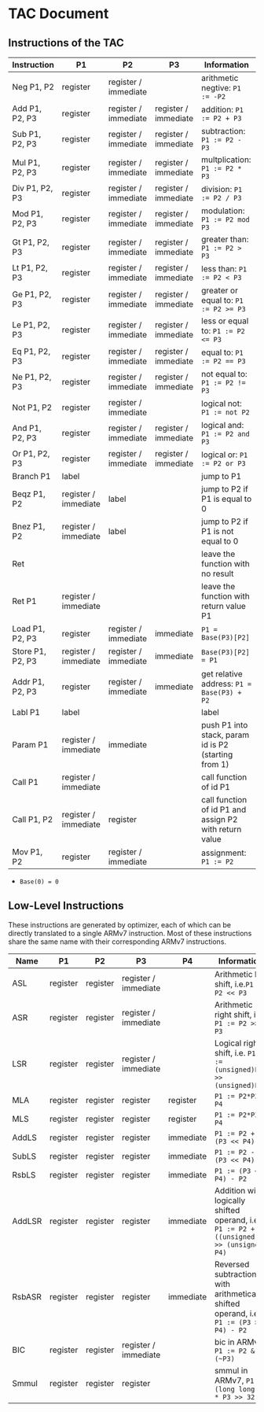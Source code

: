 # TAC Document

## Instructions of the TAC
| Instruction | P1 | P2 | P3 | Information |
| --- | --- | --- | --- | --- |
| Neg P1, P2 | register | register / immediate | | arithmetic negtive: `P1 := -P2` |
| Add P1, P2, P3 | register | register / immediate | register / immediate | addition: `P1 := P2 + P3` |
| Sub P1, P2, P3 | register | register / immediate | register / immediate | subtraction: `P1 := P2 - P3` |
| Mul P1, P2, P3 | register | register / immediate | register / immediate | multplication: `P1 := P2 * P3` |
| Div P1, P2, P3 | register | register / immediate | register / immediate | division: `P1 := P2 / P3` |
| Mod P1, P2, P3 | register | register / immediate | register / immediate | modulation: `P1 := P2 mod P3` |
| Gt P1, P2, P3 | register | register / immediate | register / immediate | greater than: `P1 := P2 > P3` |
| Lt P1, P2, P3 | register | register / immediate | register / immediate | less than: `P1 := P2 < P3` |
| Ge P1, P2, P3 | register | register / immediate | register / immediate | greater or equal to: `P1 := P2 >= P3` |
| Le P1, P2, P3 | register | register / immediate | register / immediate | less or equal to: `P1 := P2 <= P3` |
| Eq P1, P2, P3 | register | register / immediate | register / immediate | equal to: `P1 := P2 == P3` |
| Ne P1, P2, P3 | register | register / immediate | register / immediate | not equal to: `P1 := P2 != P3` |
| Not P1, P2 | register | register / immediate | | logical not: `P1 := not P2` |
| And P1, P2, P3 | register | register / immediate | register / immediate | logical and: `P1 := P2 and P3` |
| Or P1, P2, P3 | register | register / immediate | register / immediate | logical or: `P1 := P2 or P3` |
| Branch P1 | label | | | jump to P1 |
| Beqz P1, P2 | register / immediate | label | | jump to P2 if P1 is equal to 0 |
| Bnez P1, P2 | register / immediate | label | | jump to P2 if P1 is not equal to 0 |
| Ret | | | | leave the function with no result |
| Ret P1 | register / immediate | | | leave the function with return value P1 |
| Load P1, P2, P3 | register | register / immediate | immediate | `P1 = Base(P3)[P2]` |
| Store P1, P2, P3 | register / immediate | register / immediate | immediate | `Base(P3)[P2] = P1` |
| Addr P1, P2, P3 | register | register / immediate | immediate | get relative address: `P1 = Base(P3) + P2` |
| Labl P1 | label | | | label |
| Param P1 | register / immediate | immediate | | push P1 into stack, param id is P2 (starting from 1) |
| Call P1 | register / immediate | | | call function of id P1 |
| Call P1, P2 | register / immediate | register | | call function of id P1 and assign P2 with return value |
| Mov P1, P2 | register | register / immediate | | assignment: `P1 := P2` |

- `Base(0) = 0`

## Low-Level Instructions

These instructions are generated by optimizer, each of which can be directly translated to a single ARMv7 instruction. Most of these instructions share the same name with their corresponding ARMv7 instructions.

| Name   | P1       | P2                   | P3                   | P4        | Information                                                  |
| ------ | -------- | -------------------- | -------------------- | --------- | ------------------------------------------------------------ |
| ASL    | register | register             | register / immediate |           | Arithmetic left shift, i.e.`P1 := P2 << P3`                  |
| ASR    | register | register             | register / immediate |           | Arithmetic right shift, i.e. `P1 := P2 >> P3`                |
| LSR    | register | register             | register / immediate |           | Logical right shift, i.e. `P1 := (unsigned)P2 >> (unsigned)P3` |
| MLA    | register | register             | register             | register  | `P1 := P2*P3 + P4`                                           |
| MLS    | register | register             | register             | register  | `P1 := P2*P3 - P4`                                           |
| AddLS  | register | register | register             | immediate | `P1 := P2 + (P3 << P4)`                                      |
| SubLS  | register | register | register             | immediate | `P1 := P2 - (P3 << P4)`                                      |
| RsbLS  | register | register | register             | immediate | `P1 := (P3 << P4) - P2`                                      |
| AddLSR | register | register | register             | immediate | Addition with logically shifted operand, i.e.  `P1 := P2 + ((unsigned)P3 >> (unsigned) P4) ` |
| RsbASR | register | register | register             | immediate | Reversed subtraction with arithmetically shifted operand, i.e. `P1 := (P3 >> P4) - P2` |
| BIC    | register | register             | register / immediate |           | bic in ARMv7, `P1 := P2 & (~P3)`                             |
| Smmul  | register | register             | register             |           | smmul in ARMv7, `P1 := (long long)P2 * P3 >> 32`             |

